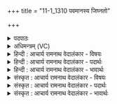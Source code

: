+++
title = "11-1_1310 पवमानस्य जिघ्नतो"

+++
<details><summary>पदपाठः</summary>

प꣡व꣢꣯मानस्य। जि꣡घ्न꣢꣯तः। ह꣡रेः꣢꣯। च꣣न्द्राः꣢। अ꣣सृक्षत। जीराः꣢। अ꣣जिर꣡शो꣢चिषः। अ꣣जिर꣢। शो꣣चिषः। १३१०।
</details>

<details><summary>अधिमन्त्रम् (VC)</summary>

- पवमानः सोमः
- शतं वैखानसाः
- गायत्री
- षड्जः
</details>

<details><summary>हिन्दी : आचार्य रामनाथ वेदालंकार - विषयः</summary>

प्रथम मन्त्र में परमात्मा की धाराओं का वर्णन है।
</details>

<details><summary>हिन्दी : आचार्य रामनाथ वेदालंकार - पदार्थः</summary>

पदार्थान्वय -  (पवमानस्य) अन्तरात्मा को पवित्र करनेवाले, (जिघ्नतः) दोषों को विनष्ट करनेवाले, (हरेः) चित्ताकर्षक परमात्मा की (चन्द्राः) आनन्ददायिनी (अजिरशोचिषः) अक्षय प्रकाशवाली (जीराः) शीघ्रगामिनी आनन्द-धाराएँ (असृक्षत) छूट रही हैं ॥१॥
</details>

<details><summary>हिन्दी : आचार्य रामनाथ वेदालंकार - भावार्थः</summary>

भावार्थ -  परमात्मा की आनन्द-धाराओं में डुबकी लगाकर स्तोता जन निर्मल अन्तःकरणवाले होकर कृतकृत्य हो जाते हैं ॥१॥
</details>

<details><summary>संस्कृत : आचार्य रामनाथ वेदालंकार - विषयः</summary>

तत्रादौ परमात्मनो धारा वर्णयति।
</details>

<details><summary>संस्कृत : आचार्य रामनाथ वेदालंकार - पदार्थः</summary>

पदार्थान्वय -  (पवमानस्य) अन्तरात्मानं पुनानस्य, (जिघ्नतः) दोषान् विनाशयतः[हन्तेः शतरि छान्दसः शपः श्लुः।] (हरेः) चित्ताकर्षकस्य परमात्मनः (चन्द्राः) आह्लादकारिण्यः,(अजिरशोचिषः) अक्षयरोचिषः, (जीराः) क्षिप्रगामिन्यः आनन्दधाराः।[जीराः इति क्षिप्रनाम। निघं० २।१५।] (असृक्षत) विसृज्यन्ते ॥१॥
</details>

<details><summary>संस्कृत : आचार्य रामनाथ वेदालंकार - भावार्थः</summary>

भावार्थ -  परमात्मन आनन्दधारासु निमज्ज्य स्तोतारो निर्मलान्तःकरणाः सन्तः कृतकृत्या जायन्ते ॥१॥
</details>